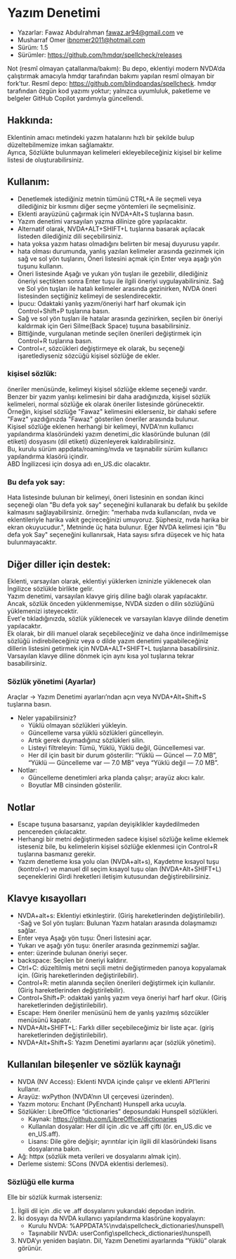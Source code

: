 # Yazım Denetimi

- Yazarlar: Fawaz Abdulrahman <fawaz.ar94@gmail.com> ve  
- Musharraf Omer <ibnomer2011@hotmail.com>  
- Sürüm: 1.5
- Sürümler: https://github.com/hmdqr/spellcheck/releases  

Not (resmî olmayan çatallanma/bakım): Bu depo, eklentiyi modern NVDA’da çalıştırmak amacıyla hmdqr tarafından bakımı yapılan resmî olmayan bir fork’tur. Resmî depo: https://github.com/blindpandas/spellcheck. hmdqr tarafından özgün kod yazımı yoktur; yalnızca uyumluluk, paketleme ve belgeler GitHub Copilot yardımıyla güncellendi.

## Hakkında:  

Eklentinin amacı metindeki yazım hatalarını hızlı bir şekilde bulup düzeltebilmemize imkan sağlamaktır.  
Ayrıca, Sözlükte bulunmayan kelimeleri ekleyebileceğiniz kişisel bir kelime listesi de oluşturabilirsiniz.  

## Kullanım:  

- Denetlemek istediğiniz metnin tümünü CTRL+A ile seçmeli veya dilediğiniz bir kısmını diğer seçme yöntemleri ile seçmelisiniz.  
- Eklenti arayüzünü çağırmak için NVDA+Alt+S tuşlarına basın.  
- Yazım denetimi varsayılan yazma dilinize göre yapılacaktır.  
- Alternatif olarak, NVDA+ALT+SHIFT+L tuşlarına basarak açılacak listeden dilediğiniz dili seçebilirsiniz.  
- hata yoksa yazım hatası olmadığını belirten bir mesaj duyurusu yapılır.  
- hata olması durumunda, yanlış yazılan kelimeler arasında gezinmek için sağ ve sol yön tuşlarını, Öneri listesini açmak için Enter veya aşağı yön tuşunu kullanın.  
- Öneri listesinde Aşağı ve yukarı yön tuşları ile gezebilir, dilediğiniz öneriyi seçtikten sonra Enter tuşu ile ilgili öneriyi uygulayabilirsiniz. Sağ ve Sol yön tuşları ile hatalı kelimeler arasında gezinirken, NVDA öneri listesinden seçtiğiniz kelimeyi de seslendirecektir.  
 - İpucu: Odaktaki yanlış yazım/öneriyi harf harf okumak için Control+Shift+P tuşlarına basın.
- Sağ ve sol yön tuşları ile hatalar arasında gezinirken, seçilen bir öneriyi kaldırmak için Geri Silme(Back Space) tuşuna basabilirsiniz.  
- Bittiğinde, vurgulanan metinde seçilen önerileri değiştirmek için Control+R tuşlarına basın.  
- Control+r, sözcükleri değiştirmeye ek olarak, bu seçeneği işaretlediyseniz sözcüğü kişisel sözlüğe de ekler.  

### kişisel sözlük:

öneriler menüsünde, kelimeyi kişisel sözlüğe ekleme seçeneği vardır. Benzer bir yazım yanlışı kelimesini bir daha aradığınızda, kişisel sözlük kelimeleri, normal sözlüğe ek olarak öneriler listesinde görünecektir.  
Örneğin, kişisel sözlüğe "Fawaz" kelimesini eklerseniz, bir dahaki sefere "Fawz" yazdığınızda "Fawaz" gösterilen öneriler arasında bulunur.  
Kişisel sözlüğe eklenen herhangi bir kelimeyi, NVDA'nın kullanıcı yapılandırma klasöründeki yazım denetimi_dic klasöründe bulunan (dil etiketi) dosyasını (dil etiketi) düzenleyerek kaldırabilirsiniz.  
Bu, kurulu sürüm appdata/roaming/nvda ve taşınabilir sürüm kullanıcı yapılandırma klasörü içindir.  
ABD İngilizcesi için dosya adı en_US.dic olacaktır.  

### Bu defa yok say:  

Hata listesinde bulunan bir kelimeyi, öneri listesinin en sondan ikinci seçeneği olan "Bu defa yok say" seçeneğini kullanarak bu defalık bu şekilde kalmasını sağlayabilirsiniz.
örneğin: "merhaba nvda kullanıcıları, nvda ve eklentileriyle harika vakit geçireceğinizi umuyoruz. Şüphesiz, nvda harika bir ekran okuyucudur.", Metninde üç hata bulunur. Eğer NVDA kelimesi için "Bu defa yok Say" seçeneğini kullanırsak, Hata sayısı sıfıra düşecek ve hiç hata bulunmayacaktır.  

## Diğer diller için destek:

Eklenti, varsayılan olarak, eklentiyi yüklerken izninizle yüklenecek olan İngilizce sözlükle birlikte gelir.  
Yazım denetimi, varsayılan klavye giriş diline bağlı olarak yapılacaktır.  
Ancak, sözlük önceden yüklenmemişse, NVDA sizden o dilin sözlüğünü yüklemenizi isteyecektir.  
Evet'e tıkladığınızda, sözlük yüklenecek ve varsayılan klavye dilinde denetim yapılacaktır.  
Ek olarak, bir dili manuel olarak seçebileceğiniz ve daha önce indirilmemişse sözlüğü indirebileceğiniz veya o dilde yazım denetimi yapabileceğiniz dillerin listesini getirmek için NVDA+ALT+SHIFT+L tuşlarına basabilirsiniz.  
Varsayılan klavye diline dönmek için aynı kısa yol tuşlarına tekrar basabilirsiniz.  

### Sözlük yönetimi (Ayarlar)

Araçlar → Yazım Denetimi ayarları’ndan açın veya NVDA+Alt+Shift+S tuşlarına basın.

- Neler yapabilirsiniz?
	- Yüklü olmayan sözlükleri yükleyin.
	- Güncelleme varsa yüklü sözlükleri güncelleyin.
	- Artık gerek duymadığınız sözlükleri silin.
	- Listeyi filtreleyin: Tümü, Yüklü, Yüklü değil, Güncellemesi var.
	- Her dil için basit bir durum gösterilir: “Yüklü — Güncel — 7.0 MB”, “Yüklü — Güncelleme var — 7.0 MB” veya “Yüklü değil — 7.0 MB”.
- Notlar:
	- Güncelleme denetimleri arka planda çalışır; arayüz akıcı kalır.
	- Boyutlar MB cinsinden gösterilir.

## Notlar

- Escape tuşuna basarsanız, yapılan deyişiklikler kaydedilmeden pencereden çıkılacaktır.  
- Herhangi bir metni değiştirmeden sadece kişisel sözlüğe kelime eklemek isteseniz bile, bu kelimelerin kişisel sözlüğe eklenmesi için Control+R tuşlarına basmanız gerekir.  
- Yazım denetleme kısa yolu olan (NVDA+alt+s), Kaydetme kısayol tuşu (kontrol+r) ve manuel dil seçim kısayol tuşu olan (NVDA+Alt+SHIFT+L) seçeneklerini Girdi hreketleri iletişim kutusundan değiştirebilirsiniz.  


## Klavye kısayolları

- NVDA+alt+s: Eklentiyi etkinleştirir. (Giriş hareketlerinden değiştirilebilir).  
-Sağ ve Sol yön tuşları: Bulunan Yazım hataları arasında dolaşmamızı sağlar.  
- Enter veya Aşağı yön tuşu: Öneri listesini açar.  
- Yukarı ve aşağı yön tuşu: öneriler arasında gezinmemizi sağlar.  
- enter: üzerinde bulunan öneriyi seçer.  
- backspace: Seçilen bir öneriyi kaldırır.
- Ctrl+C: düzeltilmiş metni seçili metni değiştirmeden panoya kopyalamak için. (Giriş hareketlerinden değiştirilebilir).  
- Control+R: metin alanında seçilen önerileri değiştirmek için kullanılır. (Giriş hareketlerinden değiştirilebilir).  
- Control+Shift+P: odaktaki yanlış yazım veya öneriyi harf harf okur. (Giriş hareketlerinden değiştirilebilir).  
- Escape: Hem öneriler menüsünü hem de yanlış yazılmış sözcükler menüsünü kapatır.  
- NVDA+Alt+SHIFT+L: Farklı diller seçebileceğimiz bir liste açar. (giriş hareketlerinden değiştirilebilir).  
- NVDA+Alt+Shift+S: Yazım Denetimi ayarlarını açar (sözlük yönetimi).

## Kullanılan bileşenler ve sözlük kaynağı

- NVDA (NV Access): Eklenti NVDA içinde çalışır ve eklenti API’lerini kullanır.
- Arayüz: wxPython (NVDA’nın UI çerçevesi üzerinden).
- Yazım motoru: Enchant (PyEnchant) Hunspell arka ucuyla.
- Sözlükler: LibreOffice “dictionaries” deposundaki Hunspell sözlükleri.
	- Kaynak: https://github.com/LibreOffice/dictionaries
	- Kullanılan dosyalar: Her dil için .dic ve .aff çifti (ör. en_US.dic ve en_US.aff).
	- Lisans: Dile göre değişir; ayrıntılar için ilgili dil klasöründeki lisans dosyalarına bakın.
- Ağ: httpx (sözlük meta verileri ve dosyalarını almak için).
- Derleme sistemi: SCons (NVDA eklentisi derlemesi).

### Sözlüğü elle kurma

Elle bir sözlük kurmak isterseniz:

1) İlgili dil için .dic ve .aff dosyalarını yukarıdaki depodan indirin.
2) İki dosyayı da NVDA kullanıcı yapılandırma klasörüne kopyalayın:
	 - Kurulu NVDA: %APPDATA%\nvda\spellcheck_dictionaries\hunspell\
	 - Taşınabilir NVDA: userConfig\spellcheck_dictionaries\hunspell\
3) NVDA’yı yeniden başlatın. Dil, Yazım Denetimi ayarlarında “Yüklü” olarak görünür.

  